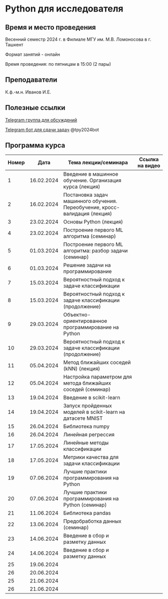 # Python для исследователя

## Время и место проведения
Весенний семестр 2024 г. в Филиале МГУ им. М.В. Ломоносова в г. Ташкент

Формат занятий - онлайн

Время проведения: по пятницам в 15:00 (2 пары)

## Преподаватели
К.ф.-м.н. Иванов И.Е.

## Полезные ссылки
[Telegram группа для обсуждений](https://t.me/+LYQeNq5pF_wxN2Yy)

[Telegram бот для сдачи задач](t.me/tpy2024bot) @tpy2024bot

## <a name="program" /> Программа курса 
| Номер         | Дата         | Тема лекции/семинара                                  | Ссылка на видео |
| ------------- | -------------| -------------                                        |  -------------   |
| 1 |  16.02.2024   |  Введение в машинное обучение. Организация курса (лекция)                    |         |
| 2 |  16.02.2024   |  Постановка задач машинного обучения. Переобучение, кросс-валидация (лекция) |         |
| 3 |  23.02.2024   |  Основы Python (лекция)                                                      |         |
| 4 |  23.02.2024   |  Построение первого ML алгоритма (семинар)                                   |         |
| 5 |  01.03.2024   |  Построение первого ML алгоритма: разбор задачи (семинар)                    |         |
| 6 |  01.03.2024   |  Решение задачи на программирование                                          |         |
| 7 |  15.03.2024   |  Вероятностный подход к задаче классификации                                 |         |
| 8 |  15.03.2024   |  Вероятностный подход к задаче классификации (продолжение)                   |         |
| 9 |  29.03.2024   |  Объектно-ориентированное программирование на Python                         |         |
| 10|  29.03.2024   |  Вероятностный подход к задаче классификации (продолжение)                   |         |
| 11|  05.04.2024   |  Метод ближайших соседей (kNN)  (лекция)                                     |         |
| 12|  05.04.2024   |  Настройка параметром для метода ближайших соседей (семинар)                 |         |
| 13|  19.04.2024   |  Введение в scikit-learn                                                     |         |
| 14|  19.04.2024   |  Запуск пройденных моделей в scikit-learn на датасете MNIST                  |         |
| 15|  26.04.2024   |  Библиотека numpy                                                            |         |
| 16|  26.04.2024   |  Линейная регрессия                                                          |         |
| 17|  17.05.2024   |  Линейные методы классификации                                               |         |
| 18|  17.05.2024   |  Метрики качества для задачи классификации                                   |         |
| 19|  07.06.2024   |  Лучшие практики программирования на Python                                  |         |
| 20|  07.06.2024   |  Лучшие практики программирования на Python (семинар)                        |         |
| 21|  11.06.2024   |  Библиотека pandas                                                           |         |
| 22|  13.06.2024   |  Предобработка данных (семинар)                                              |         |
| 23|  14.06.2024   |  Введение в сбор и разметку данных                                           |         |
| 24|  14.06.2024   |  Введение в сбор и разметку данных                                           |         |
| 25|  19.06.2024   |                                             |         |
| 26|  20.06.2024   |                                             |         |
| 25|  21.06.2024   |                                            |         |
| 26|  21.06.2024   |                                             |         |
